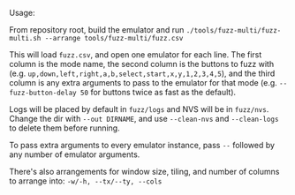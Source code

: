 Usage: 

From repository root, build the emulator and run `./tools/fuzz-multi/fuzz-multi.sh --arrange tools/fuzz-multi/fuzz.csv`

This will load `fuzz.csv`, and open one emulator for each line. The first column is the mode name, the second column is the buttons to fuzz with (e.g. `up,down,left,right,a,b,select,start,x,y,1,2,3,4,5`), and the third column is any extra arguments to pass to the emulator for that mode (e.g. `--fuzz-button-delay 50` for buttons twice as fast as the default).

Logs will be placed by default in `fuzz/logs` and NVS will be in `fuzz/nvs`. Change the dir with `--out DIRNAME`, and use `--clean-nvs` and `--clean-logs` to delete them before running.

To pass extra arguments to every emulator instance, pass `--` followed by any number of emulator arguments.

There's also arrangements for window size, tiling, and number of columns to arrange into: `-w/-h, --tx/--ty, --cols`
